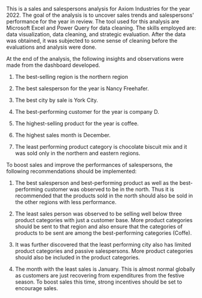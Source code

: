 This is a sales and salespersons analysis for Axiom Industries for the year 2022.
The goal of the analysis is to uncover sales trends and salespersons' performance for the year in review.
The tool used for this analysis are Microsoft Excel and Power Query for data cleaning. The skills employed are: data visualization, data cleaning, and strategic evaluation.
After the data was obtained, it was subjected to some sense of cleaning before the evaluations and analysis were done.

At the end of the analysis, the following insights and observations were made from the dashboard developed.

1. The best-selling region is the northern region

2. The best salesperson for the year is Nancy Freehafer.

3. The best city by sale is York City.

4. The best-performing customer for the year is company D.

5. The highest-selling product for the year is coffee.

6. The highest sales month is December.

7. The least performing product category is chocolate biscuit mix and it was sold only in the northern and eastern regions.

To boost sales and improve the performances of salespersons, the following recommendations should be implemented:

1. The best salesperson and best-performing product as well as the best-performing customer was observed to be in the north.
   Thus it is recommended that the products sold in the north should also be sold in the other regions with less performance.

3. The least sales person was observed to be selling well below three product categories with just a customer base.
   More product categories should be sent to that region and also ensure that the categories of products to be sent are among the best-performing categories (Coffe).

4. It was further discovered that the least performing city also has limited product categories and passive salespersons.
    More product categories should also be included in the product categories.


6. The month with the least sales is January. This is almost normal globally as customers are just recovering from expenditures from the festive season. To boost sales this time, strong incentives should be set to encourage sales.

